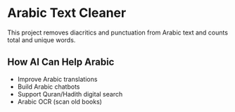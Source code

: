 # Arabic Text Cleaner
This project removes diacritics and punctuation from Arabic text and counts total and unique words.

## How AI Can Help Arabic
- Improve Arabic translations
- Build Arabic chatbots
- Support Quran/Hadith digital search
- Arabic OCR (scan old books)
